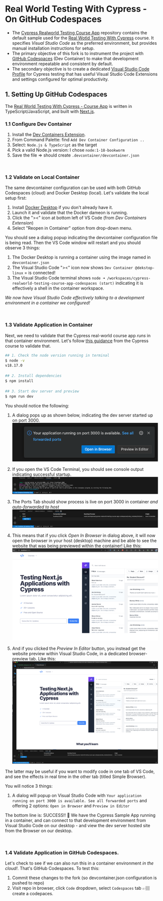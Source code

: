# Real World Testing With Cypress - On GitHub Codespaces

 - The [Cypress Realworld Testing Course App](https://github.com/cypress-io/cypress-realworld-testing-course-app) repository contains the default sample used for the [Real Wotld Testing With Cypress](https://learn.cypress.io/) course. It specifies _Visual Studio Code_ as the preferred environment, but provides manual installation instructions for setup.
 - The primary objective of this fork is to instrument the project with [GitHub Codespaces](https://github.com/codespaces/) (Dev Container) to make that development environment repeatable and consistent by default. 
  - The secondary objective is to create a dedicated [Visual Studio Code Profile](https://code.visualstudio.com/docs/editor/profiles) for Cypress testing that has useful Visual Studio Code Extensions and settings configured for optimal productivity.
 
## 1. Setting Up GitHub Codespaces

The [Real World Testing With Cypress - Course App](https://github.com/cypress-io/cypress-realworld-testing-course-app) is written in TypeScript/JavaScript, and built with [Next.js](https://nextjs.dev). 

### 1.1 Configure Dev Container
 1. Install the [Dev Containers Extension](https://marketplace.visualstudio.com/items?itemName=ms-vscode-remote.remote-containers).
 2. From Command Palette: find `Add Dev Container Configuration ..`
 3. Select: `Node.js & TypeScript` as the target
 4. Pick a valid Node.js version: I chose `node:1-18-bookworm`
 5. Save the file => should create `.devcontainer/devcontainer.json`

<br/>

### 1.2 Validate on Local Container

The same devcontainer configuration can be used with both GitHub Codespaces (cloud) and Docker Desktop (local). Let's validate the local setup first:
 1. Install [Docker Desktop](https://www.docker.com/products/docker-desktop/) if you don't already have it.
 2. Launch it and validate that the Docker dameon is running.
 3. Click the "><" icon at bottom left of VS Code (from _Dev Containers Extension_)
 4. Select "Reopen in Container" option from drop-down menu.

You should see a dialog popup indicating the devcontainer configuration file is being read. Then the VS Code window will restart and you should observe 3 things:
 1. The Docker Desktop is running a container using the image named in `devcontainer.json`
 2. The Visual Studio Code "><" icon now shows `Dev Container @dekstop-linux` = is connected!
 3. The Visual Studio Code terminal shows `node ➜ /workspaces/cypress-realworld-testing-course-app-codespaces (start)` indicating it is effectively a shell in the container workspace.

_We now have Visual Studio Code effectively talking to a development environment in a container we configured!_

<br/>

### 1.3 Validate Application in Container

Next, we need to validate that the Cypress real-world course app _runs_ in that container environment. Let's follow [this guidance](https://learn.cypress.io/testing-your-first-application/app-install-and-overview#installing-the-application-1) from the Cypress course to validate that.

```bash
## 1. Check the node version running in terminal
$ node -v
v18.17.0

## 2. Install dependencies
$ npm install

## 3. Start dev server and preview
$ npm run dev
```

You should notice the following:

1. A dialog pops up as shown below, indicating the dev server started up on port 3000.
    ![](01-Run-Dev-Server.png)

2. If you open the VS Code Terminal, you should see console output indicating successful startup.
    ![](01-Run-Terminal-Tab.png)

3. The Ports Tab should show process is live on port 3000 in container _and auto-forwarded to host_
    ![](01-Run-Ports-Tab.png)

4. This means that if you click _Open In Browser_ in dialog above, it will now open the browser in your host (desktop) machine and be able to see the website that was being previewed within the container! Like this:
    ![](02-Open-In-Browser.png)

5. And if you clicked the _Preview In Editor_ button, you instead get the website preview within Visual Studio Code, in a dedicated browser-preview tab. Like this:
    ![](03-Preview-In-Editor.png)

The latter may be useful if you want to modify code in one tab of VS Code, and see the effects in real time in the other tab (titled Simple Browser).


You will notice 3 things:
 1. A dialog will popup on Visual Studio Code with `Your application running on port 3000 is available. See all forwarded ports` and offering 2 options: `Open in Browser` and `Preview in Editor`

The bottom line is: SUCCESS!! 🎉
We have the Cypress Sample App running in a container, and can connect to that development environment from Visual Studio Code on our desktop - and view the dev server hosted site from the Browser on our desktop.

<br/>

### 1.4 Validate Application in GitHub Codespaces.

Let's check to see if we can also run this in a container environment _in the cloud!_. That's GitHub Codespaces. To test this:
 1. Commit these changes to the fork (so devcontainer.json configuration is pushed to repo)
 2. Visit repo in browser, click `Code` dropdown, select `Codespaces` tab 👉🏽 create a codepaces.

